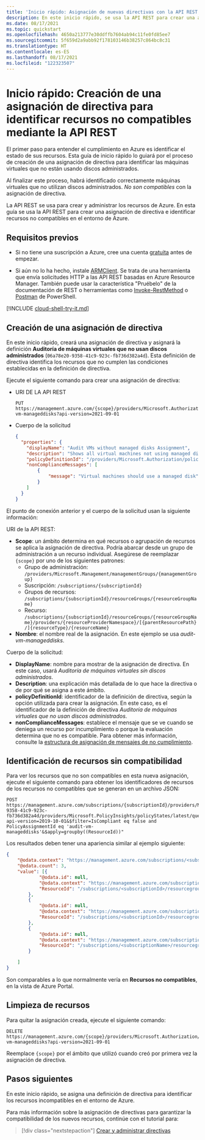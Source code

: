 ```yaml
---
title: 'Inicio rápido: Asignación de nuevas directivas con la API REST'
description: En este inicio rápido, se usa la API REST para crear una asignación de Azure Policy para identificar recursos no compatibles.
ms.date: 08/17/2021
ms.topic: quickstart
ms.openlocfilehash: 4650a213777e30ddffb7604ab94c11fe0fd85ee7
ms.sourcegitcommit: 5f659d2a9abb92f178103146b38257c864bc8c31
ms.translationtype: HT
ms.contentlocale: es-ES
ms.lasthandoff: 08/17/2021
ms.locfileid: "122323507"
---
```

# <a name="quickstart-create-a-policy-assignment-to-identify-non-compliant-resources-with-rest-api"></a>Inicio rápido: Creación de una asignación de directiva para identificar recursos no compatibles mediante la API REST

El primer paso para entender el cumplimiento en Azure es identificar el estado de sus recursos.
Esta guía de inicio rápido lo guiará por el proceso de creación de una asignación de directiva para identificar las máquinas virtuales que no están usando discos administrados.

Al finalizar este proceso, habrá identificado correctamente máquinas virtuales que no utilizan discos administrados. _No son compatibles_ con la asignación de directiva.

La API REST se usa para crear y administrar los recursos de Azure. En esta guía se usa la API REST para crear una asignación de directiva e identificar recursos no compatibles en el entorno de Azure.

## <a name="prerequisites"></a>Requisitos previos

- Si no tiene una suscripción a Azure, cree una cuenta [gratuita](https://azure.microsoft.com/free/) antes de empezar.

- Si aún no lo ha hecho, instale [ARMClient](https://github.com/projectkudu/ARMClient). Se trata de una herramienta que envía solicitudes HTTP a las API REST basadas en Azure Resource Manager. También puede usar la característica "Pruébelo" de la documentación de REST o herramientas como [Invoke-RestMethod](/powershell/module/microsoft.powershell.utility/invoke-restmethod) o [Postman](https://www.postman.com) de PowerShell.

[!INCLUDE [cloud-shell-try-it.md](../../../includes/cloud-shell-try-it.md)]

## <a name="create-a-policy-assignment"></a>Creación de una asignación de directiva

En este inicio rápido, creará una asignación de directiva y asignará la definición **Auditoría de máquinas virtuales que no usan discos administrados** (`06a78e20-9358-41c9-923c-fb736d382a4d`). Esta definición de directiva identifica los recursos que no cumplen las condiciones establecidas en la definición de directiva.

Ejecute el siguiente comando para crear una asignación de directiva:

   - URI DE LA API REST

     ```http
     PUT https://management.azure.com/{scope}/providers/Microsoft.Authorization/policyAssignments/audit-vm-manageddisks?api-version=2021-09-01
     ```

   - Cuerpo de la solicitud

     ```json
     {
       "properties": {
         "displayName": "Audit VMs without managed disks Assignment",
         "description": "Shows all virtual machines not using managed disks",
         "policyDefinitionId": "/providers/Microsoft.Authorization/policyDefinitions/06a78e20-9358-41c9-923c-fb736d382a4d",
         "nonComplianceMessages": [
             {
                 "message": "Virtual machines should use a managed disk"
             }
         ]
       }
     }
     ```

El punto de conexión anterior y el cuerpo de la solicitud usan la siguiente información:

URI de la API REST:
- **Scope**: un ámbito determina en qué recursos o agrupación de recursos se aplica la asignación de directiva. Podría abarcar desde un grupo de administración a un recurso individual. Asegúrese de reemplazar `{scope}` por uno de los siguientes patrones:
  - Grupo de administración: `/providers/Microsoft.Management/managementGroups/{managementGroup}`
  - Suscripción: `/subscriptions/{subscriptionId}`
  - Grupos de recursos: `/subscriptions/{subscriptionId}/resourceGroups/{resourceGroupName}`
  - Recurso: `/subscriptions/{subscriptionId}/resourceGroups/{resourceGroupName}/providers/{resourceProviderNamespace}/[{parentResourcePath}/]{resourceType}/{resourceName}`
- **Nombre**: el nombre real de la asignación. En este ejemplo se usa _audit-vm-manageddisks_.

Cuerpo de la solicitud:
- **DisplayName**: nombre para mostrar de la asignación de directiva. En este caso, usará _Auditoría de máquinas virtuales sin discos administrados_.
- **Description**: una explicación más detallada de lo que hace la directiva o de por qué se asigna a este ámbito.
- **policyDefinitionId**: identificador de la definición de directiva, según la opción utilizada para crear la asignación. En este caso, es el identificador de la definición de directiva _Auditoría de máquinas virtuales que no usan discos administrados_.
- **nonComplianceMessages**: establece el mensaje que se ve cuando se deniega un recurso por incumplimiento o porque la evaluación determina que no es compatible. Para obtener más información, consulte la [estructura de asignación de mensajes de no cumplimiento](./concepts/assignment-structure.md#non-compliance-messages).

## <a name="identify-non-compliant-resources"></a>Identificación de recursos sin compatibilidad

Para ver los recursos que no son compatibles en esta nueva asignación, ejecute el siguiente comando para obtener los identificadores de recursos de los recursos no compatibles que se generan en un archivo JSON:

```http
POST https://management.azure.com/subscriptions/{subscriptionId}/providers/Microsoft.Authorization/policyDefinitions/06a78e20-9358-41c9-923c-fb736d382a4d/providers/Microsoft.PolicyInsights/policyStates/latest/queryResults?api-version=2019-10-01&$filter=IsCompliant eq false and PolicyAssignmentId eq 'audit-vm-manageddisks'&$apply=groupby((ResourceId))"
```

Los resultados deben tener una apariencia similar al ejemplo siguiente:

```json
{
    "@odata.context": "https://management.azure.com/subscriptions/<subscriptionId>/providers/Microsoft.PolicyInsights/policyStates/$metadata#latest",
    "@odata.count": 3,
    "value": [{
            "@odata.id": null,
            "@odata.context": "https://management.azure.com/subscriptions/<subscriptionId>/providers/Microsoft.PolicyInsights/policyStates/$metadata#latest/$entity",
            "ResourceId": "/subscriptions/<subscriptionId>/resourcegroups/<rgname>/providers/microsoft.compute/virtualmachines/<virtualmachineId>"
        },
        {
            "@odata.id": null,
            "@odata.context": "https://management.azure.com/subscriptions/<subscriptionId>/providers/Microsoft.PolicyInsights/policyStates/$metadata#latest/$entity",
            "ResourceId": "/subscriptions/<subscriptionId>/resourcegroups/<rgname>/providers/microsoft.compute/virtualmachines/<virtualmachine2Id>"
        },
        {
            "@odata.id": null,
            "@odata.context": "https://management.azure.com/subscriptions/<subscriptionId>/providers/Microsoft.PolicyInsights/policyStates/$metadata#latest/$entity",
            "ResourceId": "/subscriptions/<subscriptionName>/resourcegroups/<rgname>/providers/microsoft.compute/virtualmachines/<virtualmachine3Id>"
        }

    ]
}
```

Son comparables a lo que normalmente vería en **Recursos no compatibles**, en la vista de Azure Portal.

## <a name="clean-up-resources"></a>Limpieza de recursos

Para quitar la asignación creada, ejecute el siguiente comando:

```http
DELETE https://management.azure.com/{scope}/providers/Microsoft.Authorization/policyAssignments/audit-vm-manageddisks?api-version=2021-09-01
```

Reemplace `{scope}` por el ámbito que utilizó cuando creó por primera vez la asignación de directiva.

## <a name="next-steps"></a>Pasos siguientes

En este inicio rápido, se asigna una definición de directiva para identificar los recursos incompatibles en el entorno de Azure.

Para más información sobre la asignación de directivas para garantizar la compatibilidad de los nuevos recursos, continúe con el tutorial para:

> [!div class="nextstepaction"]
> [Crear y administrar directivas](./tutorials/create-and-manage.md)
